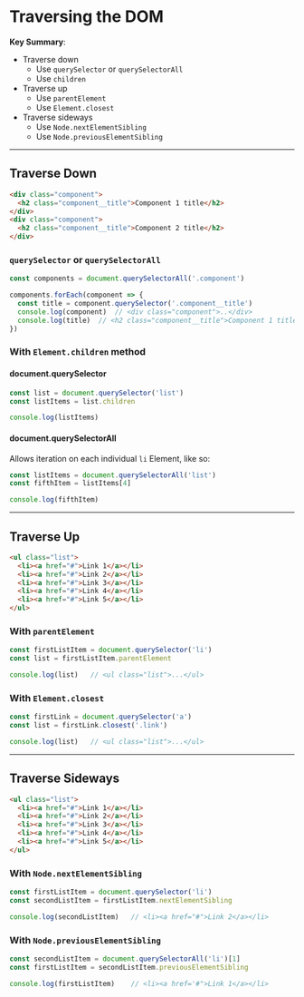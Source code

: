 # Traversing the DOM

**Key Summary**:

- Traverse down
  - Use `querySelector` or `querySelectorAll`
  - Use `children`
- Traverse up
  - Use `parentElement`
  - Use `Element.closest`
- Traverse sideways
  - Use `Node.nextElementSibling`
  - Use `Node.previousElementSibling`

--- 
## Traverse Down

```html
<div class="component">
  <h2 class="component__title">Component 1 title</h2>
</div>
<div class="component">
  <h2 class="component__title">Component 2 title</h2>
</div>
```

### **`querySelector`** or **`querySelectorAll`**

```javascript
const components = document.querySelectorAll('.component')

components.forEach(component => {
  const title = component.querySelector('.component__title')
  console.log(component)  // <div class="component">..</div>
  console.log(title)  // <h2 class="component__title">Component 1 title</h2>
})
```

### With **`Element.children`** method

#### document.querySelector

```javascript
const list = document.querySelector('list')
const listItems = list.children

console.log(listItems)
```

#### document.querySelectorAll

Allows iteration on each individual `li` Element, like so:

```javascript
const listItems = document.querySelectorAll('list')
const fifthItem = listItems[4]

console.log(fifthItem)
```

---

## Traverse Up

```html
<ul class="list">
  <li><a href="#">Link 1</a></li>
  <li><a href="#">Link 2</a></li>
  <li><a href="#">Link 3</a></li>
  <li><a href="#">Link 4</a></li>
  <li><a href="#">Link 5</a></li>
</ul>
```

### With `parentElement`

```javascript
const firstListItem = document.querySelector('li')
const list = firstListItem.parentElement

console.log(list)   // <ul class="list">...</ul>
```

### With `Element.closest`

```javascript
const firstLink = document.querySelector('a')
const list = firstLink.closest('.link')

console.log(list)   // <ul class="list">...</ul>
```

---

## Traverse Sideways

```html
<ul class="list">
  <li><a href="#">Link 1</a></li>
  <li><a href="#">Link 2</a></li>
  <li><a href="#">Link 3</a></li>
  <li><a href="#">Link 4</a></li>
  <li><a href="#">Link 5</a></li>
</ul>
```

### With `Node.nextElementSibling`

```javascript
const firstListItem = document.querySelector('li')
const secondListItem = firstListItem.nextElementSibling

console.log(secondListItem)   // <li><a href="#">Link 2</a></li>
```

### With `Node.previousElementSibling`

```javascript
const secondListItem = document.querySelectorAll('li')[1]
const firstListItem = secondListItem.previousElementSibling

console.log(firstListItem)    // <li><a href='#">Link 1</a></li>
```